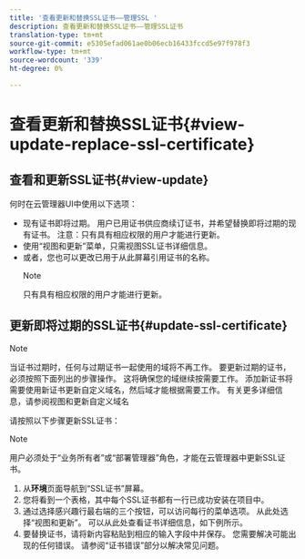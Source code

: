 ```yaml
---
title: '查看更新和替换SSL证书——管理SSL '
description: 查看更新和替换SSL证书——管理SSL证书
translation-type: tm+mt
source-git-commit: e5305efad061ae0b06ecb16433fccd5e97f978f3
workflow-type: tm+mt
source-wordcount: '339'
ht-degree: 0%

---
```



# 查看更新和替换SSL证书{#view-update-replace-ssl-certificate}

## 查看和更新SSL证书{#view-update}

何时在云管理器UI中使用以下选项：

* 现有证书即将过期。 用户已用证书供应商续订证书，并希望替换即将过期的现有证书。 注意：只有具有相应权限的用户才能进行更新。
* 使用“视图和更新”菜单，只需视图SSL证书详细信息。
* 或者，您也可以更改已用于从此屏幕引用证书的名称。
   >[!NOTE]
   >只有具有相应权限的用户才能进行更新。


## 更新即将过期的SSL证书{#update-ssl-certificate}


>[!NOTE]
>当证书过期时，任何与过期证书一起使用的域将不再工作。 要更新过期的证书，必须按照下面列出的步骤操作。 这将确保您的域继续按需要工作。 添加新证书将需要使用新证书更新自定义域名，然后域才能根据需要工作。 有关更多详细信息，请参阅视图和更新自定义域名

请按照以下步骤更新SSL证书：

>[!NOTE]
>用户必须处于“业务所有者”或“部署管理器”角色，才能在云管理器中更新SSL证书。

1. 从&#x200B;**环境**&#x200B;页面导航到“SSL证书”屏幕。
1. 您将看到一个表格，其中每个SSL证书都有一行已成功安装在项目中。
1. 通过选择感兴趣行最右端的三个按钮，可以访问每行的菜单选项。 从此处选择“视图和更新”。 可以从此处查看证书详细信息，如下例所示。
1. 要替换证书，请将新内容粘贴到相应的输入字段中并保存。 您需要解决可能出现的任何错误。 请参阅“证书错误”部分以解决常见问题。